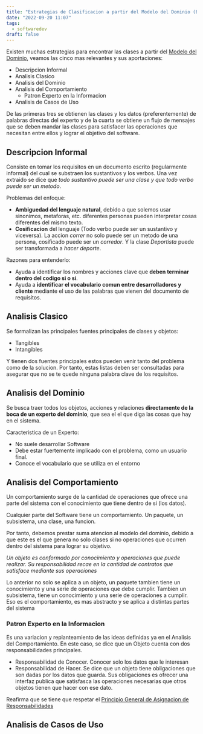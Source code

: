 ```yaml
---
title: "Estrategias de Clasificacion a partir del Modelo del Dominio (Encontrar clases)"
date: "2022-09-20 11:07"
tags: 
  - softwaredev
draft: false
---
```

Existen muchas estrategias para encontrar las clases a partir del [Modelo del Dominio](notes/Modelo%20del%20Dominio.md), veamos las cinco mas relevantes y sus aportaciones:
- Descripcion Informal
- Analisis Clasico
- Analisis del Dominio
- Analisis del Comportamiento
	- Patron Experto en la Informacion
- Analisis de Casos de Uso

De las primeras tres se obtienen las clases y los datos (preferentemente) de palabras directas del experto y de la cuarta se obtiene un flujo de mensajes que se deben mandar las clases para satisfacer las operaciones que necesitan entre ellos y lograr el objetivo del software.
## Descripcion Informal
Consiste en tomar los requisitos en un documento escrito (regularmente informal) del cual se substraen los sustantivos y los verbos. Una vez extraido se dice que *todo sustantivo puede ser una clase y que todo verbo puede ser un metodo*.

Problemas del enfoque: 
- **Ambiguedad del lenguaje natural**, debido a que solemos usar sinonimos, metaforas, etc. diferentes personas pueden interpretar cosas diferentes del mismo texto.
- **Cosificacion** del lenguaje (Todo verbo puede ser un sustantivo y viceversa). La accion *correr* no solo puede ser un metodo de una persona, cosificado puede ser un *corredor*. Y la clase *Deportista* puede ser transformada a *hacer deporte*.

Razones para entenderlo:
- Ayuda a identificar los nombres y acciones clave que **deben terminar dentro del codigo si o si**.
- Ayuda a **identificar el vocabulario comun entre desarrolladores y cliente** mediante el uso de las palabras que vienen del documento de requisitos.
## Analisis Clasico
Se formalizan las principales fuentes principales de clases y objetos:
- Tangibles 
- Intangibles

Y tienen dos fuentes principales estos pueden venir tanto del problema como de la solucion. Por tanto, estas listas deben ser consultadas para asegurar que no se te quede ninguna palabra clave de los requisitos.
## Analisis del Dominio
Se busca traer todos los objetos, acciones y relaciones **directamente de la boca de un experto del dominio**, que sea el el que diga las cosas que hay en el sistema.

Caracteristica de un Experto:
- No suele desarrollar Software
- Debe estar fuertemente implicado con el problema, como un usuario final.
- Conoce el vocabulario que se utiliza en el entorno
## Analisis del Comportamiento
Un comportamiento surge de la cantidad de operaciones que ofrece una parte del sistema con el conocimiento que tiene dentro de si (los datos).

Cualquier parte del Software tiene un comportamiento. Un paquete, un subsistema, una clase, una funcion. 

Por tanto, debemos prestar suma atencion al modelo del dominio, debido a que este es el que genera no solo clases si no operaciones que ocurren dentro del sistema para lograr su objetivo.

*Un objeto es conformado por conocimiento y operaciones que puede realizar. Su responsabilidad recae en la cantidad de contratos que satisface mediante sus operaciones*

Lo anterior no solo se aplica a un objeto, un paquete tambien tiene un conocimiento y una serie de operaciones que debe cumplir. Tambien un subsistema, tiene un conocimiento y una serie de operaciones a cumplir. Eso es el comportamiento, es mas abstracto y se aplica a distintas partes del sistema

### Patron Experto en la Informacion
Es una variacion y replanteamiento de las ideas definidas ya en el Analisis del Comportamiento. En este caso, se dice que un Objeto cuenta con dos responsabilidades principales.
- Responsabilidad de Conocer. Conocer solo los datos que le interesan
- Responsabilidad de Hacer. Se dice que un objeto tiene obligaciones que son dadas por los datos que guarda. Sus obligaciones es ofrecer una interfaz publica que satisfasca las operaciones necesarias que otros objetos tienen que hacer con ese dato.

Reafirma que se tiene que respetar el [Principio General de Asignacion de Responsabilidades](notes/Principio%20General%20de%20Asignacion%20de%20Responsabilidades.md)

## Analisis de Casos de Uso